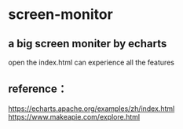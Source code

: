 # screen-monitor
## a big screen moniter by echarts
open the index.html can experience all the features
## reference：
https://echarts.apache.org/examples/zh/index.html
https://www.makeapie.com/explore.html

